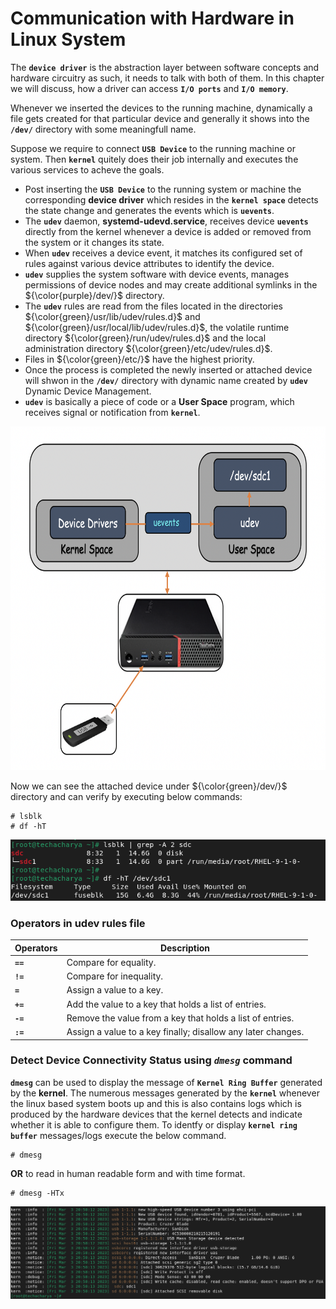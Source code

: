 # Communication with Hardware in Linux System

The **` device driver `** is the abstraction layer between software concepts and hardware circuitry as such, it needs to talk with both of them. In this chapter we will discuss, how a driver can access **` I/O ports `** and **` I/O memory `**. 

Whenever we inserted the devices to the running machine, dynamically a file gets created for that particular device and generally it shows into the **` /dev/ `** directory with some meaningfull name.

Suppose we require to connect **` USB Device `** to the running machine or system. Then **` kernel `** quitely does their job internally and executes the various services to acheve the goals. 
  - Post inserting the **` USB Device `** to the running system or machine the corresponding **device driver** which resides in the **` kernel space `** detects the state change and generates the events which is **` uevents `**.
  - The **` udev `** daemon, **systemd-udevd.service**, receives device **` uevents `** directly from the kernel whenever a device is added or removed from the system or it changes its state.
  - When **` udev `** receives a device event, it matches its configured set of rules against various device attributes to identify the device.
  - **` udev `** supplies the system software with device events, manages permissions of device nodes and may create additional symlinks in the ${\color{purple}/dev/}$ directory.
  - The **` udev `** rules are read from the files located in the directories ${\color{green}/usr/lib/udev/rules.d}$ and ${\color{green}/usr/local/lib/udev/rules.d}$, the volatile runtime directory ${\color{green}/run/udev/rules.d}$ and the local administration directory ${\color{green}/etc/udev/rules.d}$.
  - Files in ${\color{green}/etc/}$ have the highest priority.
  - Once the process is completed the newly inserted or attached device will shwon in the **` /dev/ `** directory with dynamic name created by **` udev `** Dynamic Device Management. 
  - **` udev `** is basically a piece of code or a **User Space** program, which receives signal or notification from **` kernel `**.

  <img src="../../images/core-concept/connect-device/attach-device.png" height="550" width="800" >
  
  Now we can see the attached device under ${\color{green}/dev/}$ directory and can verify by executing below commands:
  ```
  # lsblk
  # df -hT
  ```
  ![device connect](../../images/core-concept/connect-device/connect-usb.png)
  
### Operators in udev rules file
| **Operators** | **Description**                                                 |
|---------------|-----------------------------------------------------------------|
| **` == `**    | Compare for equality.                                           |
| **` != `**    | Compare for inequality.                                         |
| **` = `**     | Assign a value to a key.                                        |
| **` += `**    | Add the value to a key that holds a list of entries.            |
| **` -= `**    | Remove the value from a key that holds a list of entries.       |
| **` := `**    | Assign a value to a key finally; disallow any later changes.    |

### **Detect Device Connectivity Status using *` dmesg `* command**
**` dmesg `** can be used to display the message of **` Kernel Ring Buffer `** generated by the **kernel**. The numerous messages generated by the **` kernel `** whenever the linux based system boots up and this is also contains logs which is produced by the hardware devices that the kernel detects and indicate whether it is able to configure them. To identfy or display **` kernel ring buffer `** messages/logs execute the below command.
```
# dmesg
```
**OR** to read in human readable form and with time format.
```
# dmesg -HTx
```
![kernel ring buffer](../../images/core-concept/connect-device/usb-dmesg.png)


